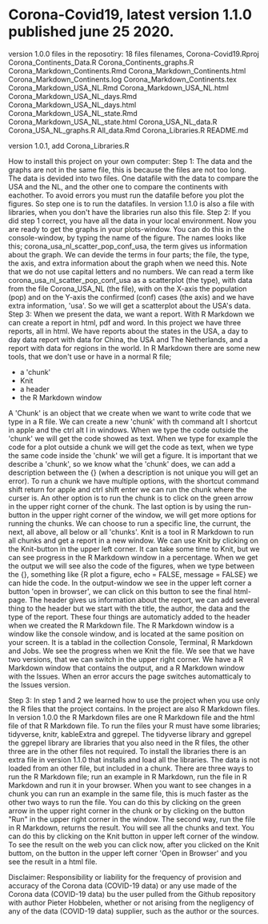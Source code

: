 # Corona-Covid19, latest version 1.1.0 published june 25 2020.

version 1.0.0
files in the reposotiry: 18 files
filenames,
Corona-Covid19.Rproj
Corona_Continents_Data.R
Corona_Continents_graphs.R
Corona_Markdown_Continents.Rmd
Corona_Markdown_Continents.html
Corona_Markdown_Continents.log
Corona_Markdown_Continents.tex
Corona_Markdown_USA_NL.Rmd
Corona_Markdown_USA_NL.html
Corona_Markdown_USA_NL_days.Rmd
Corona_Markdown_USA_NL_days.html
Corona_Markdown_USA_NL_state.Rmd
Corona_Markdown_USA_NL_state.html
Corona_USA_NL_data.R
Corona_USA_NL_graphs.R
All_data.Rmd
Corona_Libraries.R
README.md


version 1.0.1, add Corona_Libraries.R

How to install this project on your own computer:
  Step 1: The data and the graphs are not in the same file, this is because the files are not too long. The data is devided into       two files. One datafile with the data to compare the USA and the NL, and the other one to compare the continents with eachother. To avoid errors you must run the datafile before you plot the figures. So step one is to run the datafiles. In version 1.1.0 is also a file with libraries, when you don't have the libraries run also this file.
  Step 2: If you did step 1 correct, you have all the data in your local environment. Now you are ready to get the graphs in your plots-window. You can do this in the console-window, by typing the name of the figure. The names looks like this;
  corona_usa_nl_scatter_pop_conf_usa, the term gives us information about the graph. We can devide the terms in four parts; the file, the type, the axis, and extra information about the graph when we need this. Note that we do not use capital letters and no numbers. We can read a term like corona_usa_nl_scatter_pop_conf_usa as a scatterplot (the type), with data from the file Corona_USA_NL (the file), with on the X-axis the population (pop) and on the Y-axis the confirmed (conf) cases (the axis) and we have extra information, 'usa'. So we will get a scatterplot about the USA's data. 
  Step 3: When we present the data, we want a report. With R Markdown we can create a report in html, pdf and word. In this project we have three reports, all in html. We have reports about the states in the USA, a day to day data report with data for China, the USA and The Netherlands, and a report with data for regions in the world.
  In R Markdown there are some new tools, that we don't use or have in a normal R file;
  * a 'chunk'
  * Knit
  * a header
  * the R Markdown window
  
  A 'Chunk' is an object that we create when we want to write code that we type in a R file. We can create a new 'chunk' with th command alt I shortcut in apple and the ctrl alt I in windows. When we type the code outside the 'chunk' we will get the code showed as text. When we type for example the code for a plot outside a chunk we will get the code as text, when we type the same code inside the 'chunk' we will get a figure. It is important that we describe a 'chunk', so we know what the 'chunk' does, we can add a description between the {} (when a description is not unique you will get an error).  To run a chunk we have multiple options, with the shortcut command shift return for apple and ctrl shift enter we can run the chunk where the curser is. An other option is to run the chunk is to click on the green arrow in the upper right corner of the chunk. The last option is by using the run-button in the upper right corner of the window, we will get more options for running the chunks. We can choose to run a specific line, the currunt, the next, all above, all below or all 'chunks'.
  Knit is a tool in R Markdown to run all chunks and get a report in a new window. We can use Knit by clicking on the Knit-button in the upper left corner. It can take some time to Knit, but we can see progress in the R Markdown window in a percentage. When we get the output we will see also the code of the figures, when we type between the {}, something like {R plot a figure, echo = FALSE, message = FALSE} we can hide the code. In the output-window we see in the upper left corner a button 'open in browser', we can click on this button to see the final html-page.
  The header gives us information about the report, we can add several thing to the header but we start with the title, the author, the data and the type of the report. These four things are automaticly added to the header when we created the R Markdown file.
  The R Markdown window is a window like the console window, and is located at the same position on your screen. It is a tablad in the collection Console, Terminal, R Markdown and Jobs. We see the progress when we Knit the file. We see that we have two versions, that we can switch in the upper right corner. We have a R Markdown window that contains the output, and a R Markdown window with the Issues. When an error accurs the page switches automatticaly to the Issues version.
  
  
  
  Step 3: In step 1 and 2 we learned how to use the project when you use only the R files that the project contains. In the project are also R Markdown files. In version 1.0.0 the R Markdown files are one R Markdown file and the html file of that R Markdown file. To run the files your R must have some libraries; tidyverse, knitr, kableExtra and ggrepel. The tidyverse library and ggrepel the ggrepel library are libraries that you also need in the R files, the other three are in the other files not required. To install the libraries there is an extra file in version 1.1.0 that installs and load all the libraries. The data is not loaded from an other file, but included in a chunk. There are three ways to run the R Markdown file; run an example in R Markdown, run the file in R Markdown and run it in your browser. When you want to see changes in a chunk you can run an example in the same file, this is much faster as the other two ways to run the file. You can do this by clicking on the green arrow in the upper right corner in the chunk or by clicking on the button "Run" in the upper right corner in the window. The second way, run the file in R Markdown, returns the result. You will see all the chunks and text. You can do this by clicking on the Knit button in upper left corner of the window. To see the result on the web you can click now, after you clicked on the Knit buttom, on the button in the upper left corner 'Open in Browser' and you see the result in a html file.


  Disclaimer:
  Responsibility or liability for the frequency of provision and accuracy of the Corona data (COVID-19 data) or any use made of the Corona data (COVID-19 data) bu the user pulled from the Github repository with author Pieter Hobbelen, whether or not arising from the negligency of any of the data (COVID-19 data) supplier, such as the author or the sources.
